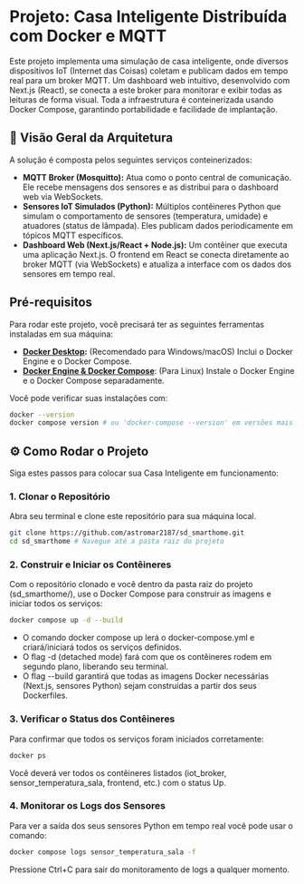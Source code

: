 # Projeto: Casa Inteligente Distribuída com Docker e MQTT

Este projeto implementa uma simulação de casa inteligente, onde diversos dispositivos IoT (Internet das Coisas) coletam e publicam dados em tempo real para um broker MQTT. Um dashboard web intuitivo, desenvolvido com Next.js (React), se conecta a este broker para monitorar e exibir todas as leituras de forma visual. Toda a infraestrutura é conteinerizada usando Docker Compose, garantindo portabilidade e facilidade de implantação.

## 🚀 Visão Geral da Arquitetura

A solução é composta pelos seguintes serviços conteinerizados:

* **MQTT Broker (Mosquitto):** Atua como o ponto central de comunicação. Ele recebe mensagens dos sensores e as distribui para o dashboard web via WebSockets.
* **Sensores IoT Simulados (Python):** Múltiplos contêineres Python que simulam o comportamento de sensores (temperatura, umidade) e atuadores (status de lâmpada). Eles publicam dados periodicamente em tópicos MQTT específicos.
* **Dashboard Web (Next.js/React + Node.js):** Um contêiner que executa uma aplicação Next.js. O frontend em React se conecta diretamente ao broker MQTT (via WebSockets) e atualiza a interface com os dados dos sensores em tempo real.

## Pré-requisitos

Para rodar este projeto, você precisará ter as seguintes ferramentas instaladas em sua máquina:

* **[Docker Desktop](https://www.docker.com/products/docker-desktop/):** (Recomendado para Windows/macOS) Inclui o Docker Engine e o Docker Compose.
* **[Docker Engine & Docker Compose](https://docs.docker.com/engine/install/)**: (Para Linux) Instale o Docker Engine e o Docker Compose separadamente.

Você pode verificar suas instalações com:

```bash
docker --version
docker compose version # ou 'docker-compose --version' em versões mais antigas
```

## ⚙️ Como Rodar o Projeto

Siga estes passos para colocar sua Casa Inteligente em funcionamento:

### 1. Clonar o Repositório

Abra seu terminal e clone este repositório para sua máquina local. 

```bash
git clone https://github.com/astromar2187/sd_smarthome.git
cd sd_smarthome # Navegue até a pasta raiz do projeto
```

### 2. Construir e Iniciar os Contêineres

Com o repositório clonado e você dentro da pasta raiz do projeto (sd_smarthome/), use o Docker Compose para construir as imagens e iniciar todos os serviços:

```bash
docker compose up -d --build
```

* O comando docker compose up lerá o docker-compose.yml e criará/iniciará todos os serviços definidos.
* O flag -d (detached mode) fará com que os contêineres rodem em segundo plano, liberando seu terminal.
* O flag --build garantirá que todas as imagens Docker necessárias (Next.js, sensores Python) sejam construídas a partir dos seus Dockerfiles.

### 3. Verificar o Status dos Contêineres

Para confirmar que todos os serviços foram iniciados corretamente:

```bash
docker ps
```

Você deverá ver todos os contêineres listados (iot_broker, sensor_temperatura_sala, frontend, etc.) com o status Up.

### 4. Monitorar os Logs dos Sensores

Para ver a saída dos seus sensores Python em tempo real você pode usar o comando:

```bash
docker compose logs sensor_temperatura_sala -f
```

Pressione Ctrl+C para sair do monitoramento de logs a qualquer momento.
